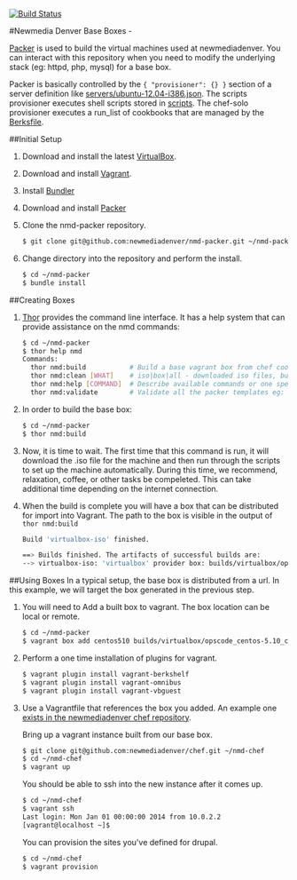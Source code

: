 [![Build Status](https://travis-ci.org/newmediadenver/nmdpacker.svg?branch=master)](https://travis-ci.org/newmediadenver/nmdpacker)

#Newmedia Denver Base Boxes -

[Packer](http://www.packer.io/intro) is used to build the virtual machines used at newmediadenver. You can interact with this repository when you need to modify the underlying stack (eg: httpd, php, mysql) for a base box.

Packer is basically controlled by the ```{ "provisioner": {} }``` section of a server definition like [servers/ubuntu-12.04-i386.json](servers/ubuntu-12.04-i386.json). The scripts provisioner executes shell scripts stored in [scripts](scripts). The chef-solo provisioner executes a run_list of cookbooks that are managed by the [Berksfile](Berksfile).

##Initial Setup
1. Download and install the latest [VirtualBox](https://www.virtualbox.org/wiki/Downloads).

1. Download and install [Vagrant](http://www.vagrantup.com/downloads.html).

1. Install [Bundler](http://bundler.io/)

1. Download and install [Packer](http://www.packer.io/intro/getting-started/setup.html)

1. Clone the nmd-packer repository.

   ```bash
   $ git clone git@github.com:newmediadenver/nmd-packer.git ~/nmd-packer
   ```

1. Change directory into the repository and perform the install.

   ```bash
   $ cd ~/nmd-packer
   $ bundle install
   ```

##Creating Boxes
1. [Thor](https://github.com/erikhuda/thor/wiki) provides the command line interface. It has a help system that can provide assistance on the nmd commands:

   ```bash
   $ cd ~/nmd-packer
   $ thor help nmd
   Commands:
     thor nmd:build           # Build a base vagrant box from chef cookbooks.
     thor nmd:clean [WHAT]    # iso|box|all - downloaded iso files, built virtual boxes, everything
     thor nmd:help [COMMAND]  # Describe available commands or one specific command
     thor nmd:validate        # Validate all the packer templates eg: centos-5.10-x86_64.json
   ```

1. In order to build the base box:

    ```bash
    $ cd ~/nmd-packer
    $ thor nmd:build
    ```

1. Now, it is time to wait. The first time that this command is run, it will download the .iso file for the machine and then run through the scripts to set up the machine automatically. During this time, we recommend, relaxation, coffee, or other tasks be compeleted. This can take additional time depending on the internet connection.

1. When the build is complete you will have a box that can be distributed for import into Vagrant. The path to the box is visible in the output of ```thor nmd:build```
    ```bash
    Build 'virtualbox-iso' finished.

    ==> Builds finished. The artifacts of successful builds are:
    --> virtualbox-iso: 'virtualbox' provider box: builds/virtualbox/opscode_centos-5.10_chef-latest.box
    ```

##Using Boxes
In a typical setup, the base box is distributed from a url. In this example, we will target the box generated in the previous step.

1. You will need to Add a built box to vagrant. The box location can be local or remote.
    ```bash
    $ cd ~/nmd-packer
    $ vagrant box add centos510 builds/virtualbox/opscode_centos-5.10_chef-latest.box
    ```

1. Perform a one time installation of plugins for vagrant.

   ```bash
   $ vagrant plugin install vagrant-berkshelf
   $ vagrant plugin install vagrant-omnibus
   $ vagrant plugin install vagrant-vbguest
   ```

1. Use a Vagrantfile that references the box you added. An example one [exists in the newmediadenver chef repository](https://github.com/newmediadenver/chef/blob/master/Vagrantfile).

   Bring up a vagrant instance built from our base box.
   ```bash
   $ git clone git@github.com:newmediadenver/chef.git ~/nmd-chef
   $ cd ~/nmd-chef
   $ vagrant up
   ```
   You should be able to ssh into the new instance after it comes up.
   ```bash
   $ cd ~/nmd-chef
   $ vagrant ssh
   Last login: Mon Jan 01 00:00:00 2014 from 10.0.2.2
   [vagrant@localhost ~]$
   ```
   You can provision the sites you've defined for drupal.
   ```bash
   $ cd ~/nmd-chef
   $ vagrant provision
   ```

